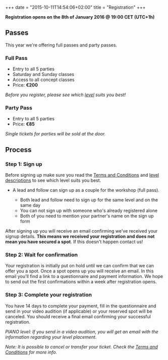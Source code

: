 +++
date = "2015-10-11T14:54:06+02:00"
title = "Registration"
+++

**Registration opens on the 8th of January 2016 @ 19:00 CET (UTC+1h)**

## Passes

This year we're offering full passes and party passes.

### Full Pass

* Entry to all 5 parties
* Saturday and Sunday classes
* Access to all concept classes
* Price: **€200**

_Before you register, please see which [level](/workshop/levels/) suits
you best!_

### Party Pass

* Entry to all 5 parties
* Price: **€85**

_Single tickets for parties will be sold at the door._

## Process

### Step 1: Sign up

Before signing up make sure you read the [Terms and Conditions](/terms/)
and [level descriptions](/workshop/levels/) to see which level suits you
best.

* A lead and follow can sign up as a couple for the workshop (full pass).

  - Both lead and follow need to sign up for the same level and on the same day
  - You can not sign up with someone who's already registered alone
  - Both of you need to mention your partner's name on the sign up form

After signing up you will receive an email confirming we've received
your signup details. **This means we received your registration
and does not mean you have secured a spot**. If this doesn't
happen contact us!

### Step 2: Wait for confirmation

Your registration is initially put on hold until we can confirm that
we can offer you a spot. Once a spot opens up you will receive an
email. In this email you'll find a link to a questionnaire and payment
information. We hope to send out the first confirmations within a week
after registration opens.

### Step 3: Complete your registration

You have 14 days to complete your payment, fill in the questionnaire
and send in your video audition (if applicable) or your reserved spot
will be canceled. You should receive a final email confirming your
successful registration.

<i>PIANO level: If you send in a video audition, you will get an email with
the information regarding your level placement.</i>

<i>Note: It is possible to cancel or transfer your ticket. Check the
[Terms and Conditions](/terms/) for more info.</i>
